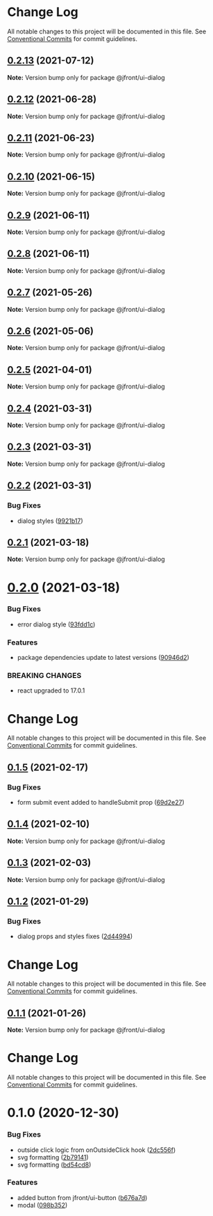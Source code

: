 # Change Log

All notable changes to this project will be documented in this file.
See [Conventional Commits](https://conventionalcommits.org) for commit guidelines.

## [0.2.13](https://github.com/Jepria/jfront-ui/compare/@jfront/ui-dialog@0.2.12...@jfront/ui-dialog@0.2.13) (2021-07-12)

**Note:** Version bump only for package @jfront/ui-dialog





## [0.2.12](https://github.com/Jepria/jfront-ui/compare/@jfront/ui-dialog@0.2.11...@jfront/ui-dialog@0.2.12) (2021-06-28)

**Note:** Version bump only for package @jfront/ui-dialog





## [0.2.11](https://github.com/Jepria/jfront-ui/compare/@jfront/ui-dialog@0.2.10...@jfront/ui-dialog@0.2.11) (2021-06-23)

**Note:** Version bump only for package @jfront/ui-dialog





## [0.2.10](https://github.com/Jepria/jfront-ui/compare/@jfront/ui-dialog@0.2.9...@jfront/ui-dialog@0.2.10) (2021-06-15)

**Note:** Version bump only for package @jfront/ui-dialog





## [0.2.9](https://github.com/Jepria/jfront-ui/compare/@jfront/ui-dialog@0.2.8...@jfront/ui-dialog@0.2.9) (2021-06-11)

**Note:** Version bump only for package @jfront/ui-dialog





## [0.2.8](https://github.com/Jepria/jfront-ui/compare/@jfront/ui-dialog@0.2.7...@jfront/ui-dialog@0.2.8) (2021-06-11)

**Note:** Version bump only for package @jfront/ui-dialog





## [0.2.7](https://github.com/Jepria/jfront-ui/compare/@jfront/ui-dialog@0.2.6...@jfront/ui-dialog@0.2.7) (2021-05-26)

**Note:** Version bump only for package @jfront/ui-dialog





## [0.2.6](https://github.com/Jepria/jfront-ui/compare/@jfront/ui-dialog@0.2.5...@jfront/ui-dialog@0.2.6) (2021-05-06)

**Note:** Version bump only for package @jfront/ui-dialog





## [0.2.5](https://github.com/Jepria/jfront-ui/compare/@jfront/ui-dialog@0.2.4...@jfront/ui-dialog@0.2.5) (2021-04-01)

**Note:** Version bump only for package @jfront/ui-dialog





## [0.2.4](https://github.com/Jepria/jfront-ui/compare/@jfront/ui-dialog@0.2.3...@jfront/ui-dialog@0.2.4) (2021-03-31)

**Note:** Version bump only for package @jfront/ui-dialog





## [0.2.3](https://github.com/Jepria/jfront-ui/compare/@jfront/ui-dialog@0.2.2...@jfront/ui-dialog@0.2.3) (2021-03-31)

**Note:** Version bump only for package @jfront/ui-dialog





## [0.2.2](https://github.com/Jepria/jfront-ui/compare/@jfront/ui-dialog@0.2.1...@jfront/ui-dialog@0.2.2) (2021-03-31)


### Bug Fixes

* dialog styles ([9921b17](https://github.com/Jepria/jfront-ui/commit/9921b17c95a69a8b0f7e4ee4f78cb72eebbda1b8))





## [0.2.1](https://github.com/Jepria/jfront-ui/compare/@jfront/ui-dialog@0.2.0...@jfront/ui-dialog@0.2.1) (2021-03-18)

**Note:** Version bump only for package @jfront/ui-dialog





# [0.2.0](https://github.com/Jepria/jfront-ui/compare/@jfront/ui-dialog@0.1.5...@jfront/ui-dialog@0.2.0) (2021-03-18)


### Bug Fixes

* error dialog style ([93fdd1c](https://github.com/Jepria/jfront-ui/commit/93fdd1c6550b49f6ea223c995c36b3fdcafa9abc))


### Features

* package dependencies update to latest versions ([90946d2](https://github.com/Jepria/jfront-ui/commit/90946d25fcb08fc77e4b143567963682f8ff3d2b))


### BREAKING CHANGES

* react upgraded to 17.0.1





# Change Log

All notable changes to this project will be documented in this file. See
[Conventional Commits](https://conventionalcommits.org) for commit guidelines.

## [0.1.5](https://github.com/Jepria/jfront-ui/compare/@jfront/ui-dialog@0.1.4...@jfront/ui-dialog@0.1.5) (2021-02-17)

### Bug Fixes

- form submit event added to handleSubmit prop
  ([69d2e27](https://github.com/Jepria/jfront-ui/commit/69d2e279d0c11a5818f9565d080578a5453af93d))

## [0.1.4](https://github.com/Jepria/jfront-ui/compare/@jfront/ui-dialog@0.1.3...@jfront/ui-dialog@0.1.4) (2021-02-10)

**Note:** Version bump only for package @jfront/ui-dialog

## [0.1.3](https://github.com/Jepria/jfront-ui/compare/@jfront/ui-dialog@0.1.2...@jfront/ui-dialog@0.1.3) (2021-02-03)

**Note:** Version bump only for package @jfront/ui-dialog

## [0.1.2](https://github.com/Jepria/jfront-ui/compare/@jfront/ui-dialog@0.1.1...@jfront/ui-dialog@0.1.2) (2021-01-29)

### Bug Fixes

- dialog props and styles fixes
  ([2d44994](https://github.com/Jepria/jfront-ui/commit/2d44994fa570c5c1e9f225b5066a81993acf0e73))

# Change Log

All notable changes to this project will be documented in this file. See
[Conventional Commits](https://conventionalcommits.org) for commit guidelines.

## [0.1.1](https://github.com/Jepria/jfront-ui/compare/@jfront/ui-dialog@0.1.0...@jfront/ui-dialog@0.1.1) (2021-01-26)

**Note:** Version bump only for package @jfront/ui-dialog

# Change Log

All notable changes to this project will be documented in this file. See
[Conventional Commits](https://conventionalcommits.org) for commit guidelines.

# 0.1.0 (2020-12-30)

### Bug Fixes

- outside click logic from onOutsideClick hook
  ([2dc556f](https://github.com/Jepria/jfront-ui/commit/2dc556f5ef3ef5f8d582e9c9a864016d0b593e57))
- svg formatting
  ([2b79141](https://github.com/Jepria/jfront-ui/commit/2b79141f67f4bdc7adac60133c4645acef2fa5e6))
- svg formatting
  ([bd54cd8](https://github.com/Jepria/jfront-ui/commit/bd54cd88eb8156ba663f42a20b1cc10c308d787f))

### Features

- added button from jfront/ui-button
  ([b676a7d](https://github.com/Jepria/jfront-ui/commit/b676a7d6e6e3d6ad4ed039384a0bc4485ea2c7ae))
- modal
  ([098b352](https://github.com/Jepria/jfront-ui/commit/098b352d6056fde09e11082cf7008157f76e2d07))
